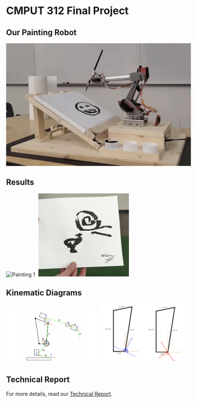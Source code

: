 # CMPUT 312 Final Project

## Our Painting Robot

[![Watch the Video](resources/Robot.png)](https://photos.google.com/share/AF1QipMm_9I5ymEb86WxbZSNDlj_BxI9Lhrf1RMf6O_hSO579yHAU32oibqd-Wmu_defCg/photo/AF1QipMk6RyKVxiLhrptDrMct7TMBOZpjvt5uEaxg1G3?key=V2tucU9QQl9vTTFUNG5zUGpNWEF6Ui04NzE4cy1B)

## Results

<p float="left">
  <img src="resources/Painting1.png" alt="Painting 1" style="width: 49%; margin-right: 1%;" />
  <img src="resources/Painting2.png" alt="Painting 2" style="width: 49%;" />
</p>


## Kinematic Diagrams

<p float="left">
  <img src="resources/Linkage.png" alt="Painting 1" style="width: 49%; margin-right: 1%;" />
  <img src="resources/Parallelogram.png" alt="Painting 2" style="width: 49%;" />
</p>

## Technical Report

For more details, read our [Technical Report](resources/Report.png).
